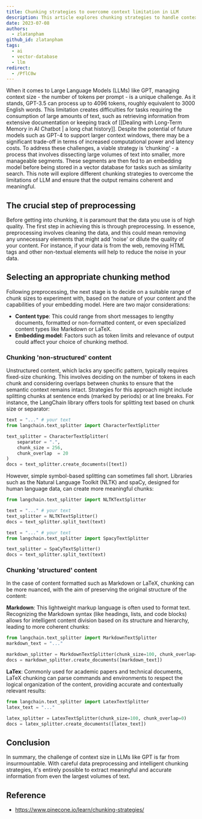 ```yaml
---
title: Chunking strategies to overcome context limitation in LLM
description: This article explores chunking strategies to handle context limitations in Large Language Models (LLMs) like GPT. It covers preprocessing data, selecting chunk sizes, and how to maintain coherence in various content types such as unstructured, Markdown, and LaTeX.
date: 2023-07-08
authors:
  - zlatanpham
github_id: zlatanpham
tags:
  - ai
  - vector-database
  - llm
redirect:
  - /PflC0w
---
```


When it comes to Large Language Models (LLMs) like GPT, managing context size - the number of tokens per prompt - is a unique challenge. As it stands, GPT-3.5 can process up to 4096 tokens, roughly equivalent to 3000 English words. This limitation creates difficulties for tasks requiring the consumption of large amounts of text, such as retrieving information from extensive documentation or keeping track of [[Dealing with Long-Term Memory in AI Chatbot | a long chat history]]. Despite the potential of future models such as GPT-4 to support larger context windows, there may be a significant trade-off in terms of increased computational power and latency costs. To address these challenges, a viable strategy is ‘chunking’ - a process that involves dissecting large volumes of text into smaller, more manageable segments. These segments are then fed to an embedding model before being stored in a vector database for tasks such as similarity search. This note will explore different chunking strategies to overcome the limitations of LLM and ensure that the output remains coherent and meaningful.

## The crucial step of preprocessing

Before getting into chunking, it is paramount that the data you use is of high quality. The first step in achieving this is through preprocessing. In essence, preprocessing involves cleaning the data, and this could mean removing any unnecessary elements that might add 'noise' or dilute the quality of your content. For instance, if your data is from the web, removing HTML tags and other non-textual elements will help to reduce the noise in your data.

## Selecting an appropriate chunking method

Following preprocessing, the next stage is to decide on a suitable range of chunk sizes to experiment with, based on the nature of your content and the capabilities of your embedding model. Here are two major considerations:

- **Content type**: This could range from short messages to lengthy documents, formatted or non-formatted content, or even specialized content types like Markdown or LaTeX.
- **Embedding model**: Factors such as token limits and relevance of output could affect your choice of chunking method.

### Chunking 'non-structured' content

Unstructured content, which lacks any specific pattern, typically requires fixed-size chunking. This involves deciding on the number of tokens in each chunk and considering overlaps between chunks to ensure that the semantic context remains intact. Strategies for this approach might include splitting chunks at sentence ends (marked by periods) or at line breaks. For instance, the LangChain library offers tools for splitting text based on chunk size or separator:

```python
text = "..." # your text
from langchain.text_splitter import CharacterTextSplitter

text_splitter = CharacterTextSplitter(
    separator = ".",
    chunk_size = 256,
    chunk_overlap  = 20
)
docs = text_splitter.create_documents([text])
```

However, simple symbol-based splitting can sometimes fall short. Libraries such as the Natural Language Toolkit (NLTK) and spaCy, designed for human language data, can create more meaningful chunks:

```python
from langchain.text_splitter import NLTKTextSplitter

text = "..." # your text
text_splitter = NLTKTextSplitter()
docs = text_splitter.split_text(text)
```

```python
text = "..." # your text
from langchain.text_splitter import SpacyTextSplitter

text_splitter = SpaCyTextSplitter()
docs = text_splitter.split_text(text)
```

### Chunking 'structured' content

In the case of content formatted such as Markdown or LaTeX, chunking can be more nuanced, with the aim of preserving the original structure of the content:

**Markdown**: This lightweight markup language is often used to format text. Recognizing the Markdown syntax (like headings, lists, and code blocks) allows for intelligent content division based on its structure and hierarchy, leading to more coherent chunks:

```python
from langchain.text_splitter import MarkdownTextSplitter
markdown_text = "..."

markdown_splitter = MarkdownTextSplitter(chunk_size=100, chunk_overlap=0)
docs = markdown_splitter.create_documents([markdown_text])
```

**LaTex**: Commonly used for academic papers and technical documents, LaTeX chunking can parse commands and environments to respect the logical organization of the content, providing accurate and contextually relevant results:

```python
from langchain.text_splitter import LatexTextSplitter
latex_text = "..."

latex_splitter = LatexTextSplitter(chunk_size=100, chunk_overlap=0)
docs = latex_splitter.create_documents([latex_text])
```

## Conclusion

In summary, the challenge of context size in LLMs like GPT is far from insurmountable. With careful data preprocessing and intelligent chunking strategies, it's entirely possible to extract meaningful and accurate information from even the largest volumes of text.

## Reference

- <https://www.pinecone.io/learn/chunking-strategies/>
